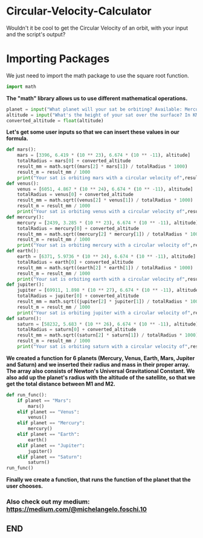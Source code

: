 # Circular-Velocity-Calculator
Wouldn't it be cool to get the Circular Velocity of an orbit, with your input and the script's output?

# Importing Packages
We just need to import the math package to use the square root function.

``` python
import math
```
**The "math" library allows us to use different mathematical operations.**

``` python
planet = input("What planet will your sat be orbiting? Available: Mercury, Venus, Earth, Mars, Jupiter, Saturn-> ")
altitude = input("What's the height of your sat over the surface? In KM:  ") 
converted_altitude = float(altitude)
```
**Let's get some user inputs so that we can insert these values in our formula.**

``` python
def mars():
    mars = [3396, 6.419 * (10 ** 23), 6.674 * (10 ** -11), altitude]
    totalRadius = mars[0] + converted_altitude
    result_mm = math.sqrt((mars[2] * mars[1]) / totalRadius * 1000)
    result_m = result_mm / 1000
    print("Your sat is orbiting mars with a circular velocity of",result_m,"m/s")
def venus():
    venus = [6051, 4.867 * (10 ** 24), 6.674 * (10 ** -11), altitude]
    totalRadius = venus[0] + converted_altitude
    result_mm = math.sqrt((venus[2] * venus[1]) / totalRadius * 1000)
    result_m = result_mm / 1000
    print("Your sat is orbiting venus with a circular velocity of",result_m,"m/s")
def mercury():
    mercury = [2439, 3.285 * (10 ** 23), 6.674 * (10 ** -11), altitude]
    totalRadius = mercury[0] + converted_altitude
    result_mm = math.sqrt((mercury[2] * mercury[1]) / totalRadius * 1000)
    result_m = result_mm / 1000
    print("Your sat is orbiting mercury with a circular velocity of",result_m,"m/s")
def earth():
    earth = [6371, 5.9736 * (10 ** 24), 6.674 * (10 ** -11), altitude]
    totalRadius = earth[0] + converted_altitude
    result_mm = math.sqrt((earth[2] * earth[1]) / totalRadius * 1000)
    result_m = result_mm / 1000
    print("Your sat is orbiting earth with a circular velocity of",result_m,"m/s")
def jupiter():
    jupiter = [69911, 1.898 * (10 ** 27), 6.674 * (10 ** -11), altitude]
    totalRadius = jupiter[0] + converted_altitude
    result_mm = math.sqrt((jupiter[2] * jupiter[1]) / totalRadius * 1000)
    result_m = result_mm / 1000
    print("Your sat is orbiting jupiter with a circular velocity of",result_m,"m/s")
def saturn():
    saturn = [58232, 5.683 * (10 ** 26), 6.674 * (10 ** -11), altitude]
    totalRadius = saturn[0] + converted_altitude
    result_mm = math.sqrt((saturn[2] * saturn[1]) / totalRadius * 1000)
    result_m = result_mm / 1000
    print("Your sat is orbiting saturn with a circular velocity of",result_m,"m/s")
 ```

**We created a function for 6 planets (Mercury, Venus, Earth, Mars, Jupiter and Saturn) and we inserted their radius and mass in their proper array.
The array also consists of Newton's Universal Gravitational Constant.
We also add up the planet's radius with the altitude of the satellite, so that we get the total distance between M1 and M2.**

```python 
def run_func():
    if planet == "Mars":
        mars()
    elif planet == "Venus":
        venus()  
    elif planet == "Mercury":
        mercury()
    elif planet == "Earth":
        earth()  
    elif planet == "Jupiter":
        jupiter() 
    elif planet == "Saturn":
        saturn()    
run_func()
```

**Finally we create a function, that runs the function of the planet that the user chooses.**
### **Also check out my medium: https://medium.com/@michelangelo.foschi.10**
## **END**
